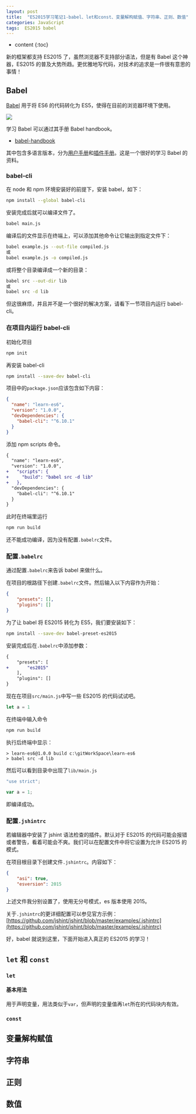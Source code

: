 ```yaml
---
layout: post
title:  "ES2015学习笔记1-babel、let和const、变量解构赋值、字符串、正则、数值"
categories: JavaScript
tags:  ES2015 babel
---
```


* content
{:toc}

新的框架都支持 ES2015 了，虽然浏览器不支持部分语法，但是有 Babel 这个神器，ES2015 的普及大势所趋。更优雅地写代码，对技术的追求是一件很有意思的事情！




## Babel

[Babel](https://babeljs.io/) 用于将 ES6 的代码转化为 ES5，使得在目前的浏览器环境下使用。

![](https://babeljs.io/images/logo.svg)

学习 Babel 可以通过其手册 Babel handbook。

* [babel-handbook](https://github.com/thejameskyle/babel-handbook)

其中包含多语言版本，分为[用户手册](https://github.com/thejameskyle/babel-handbook/blob/master/translations/zh-Hans/user-handbook.md)和[插件手册](https://github.com/thejameskyle/babel-handbook/blob/master/translations/zh-Hans/plugin-handbook.md)。这是一个很好的学习 Babel 的资料。

### babel-cli

在 node 和 npm 环境安装好的前提下，安装 babel，如下：

```sh
npm install --global babel-cli
```

安装完成后就可以编译文件了。

```sh
babel main.js
```

编译后的文件显示在终端上，可以添加其他命令让它输出到指定文件下：

```sh
babel example.js --out-file compiled.js
或
babel example.js -o compiled.js
```

或将整个目录编译成一个新的目录：

```sh
babel src --out-dir lib
或
babel src -d lib
```

但这很麻烦，并且并不是一个很好的解决方案，请看下一节项目内运行 babel-cli。

### 在项目内运行 babel-cli

初始化项目

```sh
npm init
```

再安装 babel-cli

```sh
npm install --save-dev babel-cli
```

项目中的`package.json`应该包含如下内容：

```json
{
  "name": "learn-es6",
  "version": "1.0.0",
  "devDependencies": {
    "babel-cli": "^6.10.1"
  }
}
```

添加 npm scripts 命令。

```diff
{
  "name": "learn-es6",
  "version": "1.0.0",
+   "scripts": {
+     "build": "babel src -d lib"
+   },
  "devDependencies": {
    "babel-cli": "^6.10.1"
  }
}
```

此时在终端里运行

```sh
npm run build
```

还不能成功编译，因为没有配置`.babelrc`文件。

### 配置`.babelrc`

通过配置`.babelrc`来告诉 babel 来做什么。

在项目的根路径下创建`.babelrc`文件。然后输入以下内容作为开始：

```json
{
    "presets": [],
    "plugins": []
}
```

为了让 babel 将 ES2015 转化为 ES5，我们要安装如下：

```sh
npm install --save-dev babel-preset-es2015
```

安装完成后在`.babelrc`中添加参数：

```diff
{
    "presets": [
+       "es2015"
    ],
    "plugins": []
}
```

现在在项目`src/main.js`中写一些 ES2015 的代码试试吧。

```js
let a = 1
```

在终端中输入命令

```sh
npm run build
```

执行后终端中显示：

```
> learn-es6@1.0.0 build c:\gitWorkSpace\learn-es6
> babel src -d lib
```

然后可以看到目录中出现了`lib/main.js`

```js
"use strict";

var a = 1;
```

即编译成功。

### 配置`.jshintrc`

若编辑器中安装了 jshint 语法检查的插件。默认对于 ES2015 的代码可能会报错或者警告，看着可能会不爽。我们可以在配置文件中将它设置为允许 ES2015 的模式。

在项目根目录下创建文件`.jshintrc`。内容如下：

```json
{
    "asi": true,
    "esversion": 2015
}
```

上述文件我分别设置了，使用无分号模式，es 版本使用 2015。

关于`.jshintrc`的更详细配置可以参见官方示例：[https://github.com/jshint/jshint/blob/master/examples/.jshintrc](https://github.com/jshint/jshint/blob/master/examples/.jshintrc)

好，babel 就说到这里，下面开始进入真正的 ES2015 的学习！

## `let` 和 `const`

### `let`

#### 基本用法

用于声明变量，用法类似于`var`，但声明的变量值再`let`所在的代码块内有效。



### `const`

## 变量解构赋值

## 字符串

## 正则

## 数值
